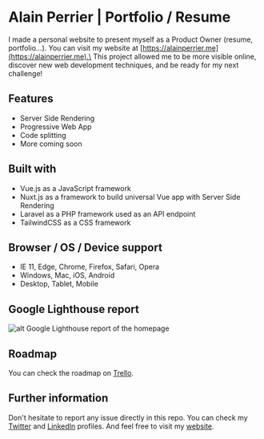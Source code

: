 # Alain Perrier | Portfolio / Resume

I made a personal website to present myself as a Product Owner (resume, portfolio...). You can visit my website at [https://alainperrier.me](https://alainperrier.me).\
This project allowed me to be more visible online, discover new web development techniques, and be ready for my next challenge!

## Features

* Server Side Rendering
* Progressive Web App
* Code splitting
* More coming soon

## Built with

* Vue.js as a JavaScript framework
* Nuxt.js as a framework to build universal Vue app with Server Side Rendering
* Laravel as a PHP framework used as an API endpoint
* TailwindCSS as a CSS framework

## Browser / OS / Device support

* IE 11, Edge, Chrome, Firefox, Safari, Opera
* Windows, Mac, iOS, Android
* Desktop, Tablet, Mobile

## Google Lighthouse report
![alt Google Lighthouse report of the homepage](https://github.com/alainperrier/portfolio-2018/blob/master/conf/preview-lightouse.png "Google Lighthouse report of the homepage")

## Roadmap

You can check the roadmap on [Trello](https://trello.com/b/zRKp0mXI/alainperrierme).

## Further information

Don't hesitate to report any issue directly in this repo.
You can check my [Twitter](https://twitter.com/perrieral) and [LinkedIn](https://www.linkedin.com/in/alainperrier) profiles.
And feel free to visit my [website](https://alainperrier.me).
